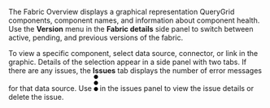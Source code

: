 
The Fabric Overview displays a graphical representation QueryGrid components, component names, and information about component health. Use the **Version** menu in the **Fabric details** side panel to switch between active, pending, and previous versions of the fabric.

To view a specific component, select data source, connector, or link in the graphic. Details of the selection appear in a side panel with two tabs. If there are any issues, the **Issues** tab displays the number of error messages for that data source. Use ![""](Images/zsz1597101912145.svg) in the issues panel to view the issue details or delete the issue.

